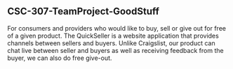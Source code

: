 ## CSC-307-TeamProject-GoodStuff

For consumers and providers who would like to buy, sell or give out for free of a given product. The QuickSeller is a website application that provides channels between sellers and buyers. Unlike Craigslist, our product can chat live between seller and buyers as well as receiving feedback from the buyer, we can also do free give-out. 
